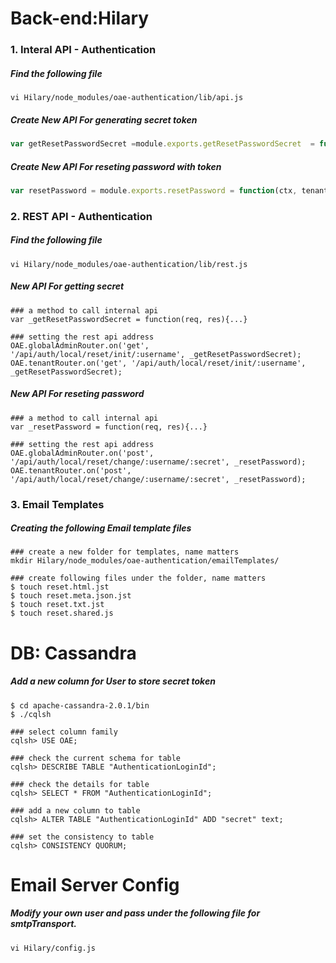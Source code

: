 Back-end:Hilary
===

### 1. Interal API - Authentication
##### Find the following file
```
vi Hilary/node_modules/oae-authentication/lib/api.js
```

##### Create New API For generating secret token
```javascript
var getResetPasswordSecret =module.exports.getResetPasswordSecret  = function(ctx, tenantAlias, username, callback){...}
```
##### Create New API For reseting password with token
```javascript
var resetPassword = module.exports.resetPassword = function(ctx, tenantAlias, username, secret, newPassword, callback){...}
```

### 2. REST API - Authentication
##### Find the following file
```
vi Hilary/node_modules/oae-authentication/lib/rest.js
```

##### New API For getting secret
```
### a method to call internal api
var _getResetPasswordSecret = function(req, res){...}

### setting the rest api address
OAE.globalAdminRouter.on('get', '/api/auth/local/reset/init/:username', _getResetPasswordSecret);
OAE.tenantRouter.on('get', '/api/auth/local/reset/init/:username', _getResetPasswordSecret);
```

##### New API For reseting password
```
### a method to call internal api
var _resetPassword = function(req, res){...}

### setting the rest api address
OAE.globalAdminRouter.on('post', '/api/auth/local/reset/change/:username/:secret', _resetPassword);
OAE.tenantRouter.on('post', '/api/auth/local/reset/change/:username/:secret', _resetPassword);
```
### 3. Email Templates

##### Creating the following Email template files

```
### create a new folder for templates, name matters
mkdir Hilary/node_modules/oae-authentication/emailTemplates/

### create following files under the folder, name matters
$ touch reset.html.jst
$ touch reset.meta.json.jst
$ touch reset.txt.jst
$ touch reset.shared.js
```

DB: Cassandra
=======
##### Add a new column for User to store secret token
```
$ cd apache-cassandra-2.0.1/bin
$ ./cqlsh

### select column family
cqlsh> USE OAE;

### check the current schema for table
cqlsh> DESCRIBE TABLE "AuthenticationLoginId";

### check the details for table
cqlsh> SELECT * FROM "AuthenticationLoginId";

### add a new column to table
cqlsh> ALTER TABLE "AuthenticationLoginId" ADD "secret" text;

### set the consistency to table
cqlsh> CONSISTENCY QUORUM;

```

Email Server Config
========
##### Modify your own user and pass under the following file for smtpTransport.
```
vi Hilary/config.js
```
